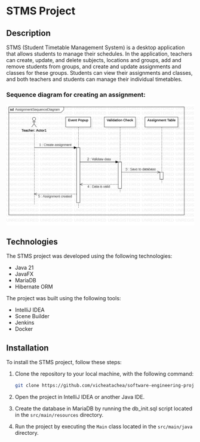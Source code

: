 # STMS Project

## Description

STMS (Student Timetable Management System) is a desktop application that allows students to manage
their schedules. In the application, teachers can create, update, and delete subjects, locations and
groups, add and remove students from groups, and create and update assignments and classes for these
groups. Students can view their assignments and classes, and both teachers and students can manage
their individual timetables.

### Sequence diagram for creating an assignment:
![Create assignment sequence diagram](/docs/diagrams/images/STMS_Sequence_Diagram.png)

## Technologies

The STMS project was developed using the following technologies:

- Java 21
- JavaFX
- MariaDB
- Hibernate ORM

The project was built using the following tools:

- IntelliJ IDEA
- Scene Builder
- Jenkins
- Docker

## Installation

To install the STMS project, follow these steps:

1. Clone the repository to your local machine, with the following command:

    ```bash
    git clone https://github.com/vicheatachea/software-engineering-project.git
    ```

2. Open the project in IntelliJ IDEA or another Java IDE.

3. Create the database in MariaDB by running the db_init.sql script located in the `src/main/resources` directory.

4. Run the project by executing the `Main` class located in the `src/main/java` directory.